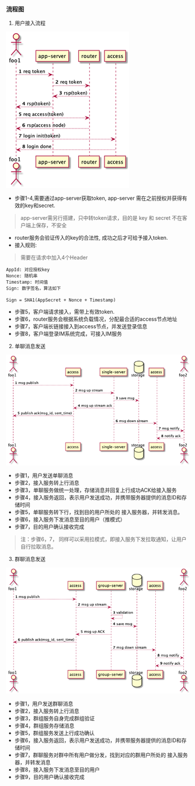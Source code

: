 ### 流程图

1. 用户接入流程

![avatar](../image/access.png)

* 步骤1-4,需要通过app-server获取token, app-server 需在之前授权并获得有效的key和secret.

> app-server需另行搭建，只中转token请求，目的是 key 和 secret 不在客户端上保存，不安全

* router服务会验证传入的key的合法性, 成功之后才可给予接入token.
* 接入规则:

> 需要在请求中加入4个Header
```
AppId: 对应授权key
Nonce: 随机串
Timestamp: 时间值
Sign: 数字签名，算法如下

Sign = SHA1(AppSecret + Nonce + Timestamp)
```
* 步骤5，客户端请求接入，需带上有效token.
* 步骤6，router服务会根据系统负载情况，分配最合适的access节点地址
* 步骤7，客户端长链接接入到access节点，并发送登录信息
* 步骤8，客户端登录IM系统完成，可接入IM服务

2. 单聊消息发送

![avatar](../image/single.png)

* 步骤1，用户发送单聊消息
* 步骤2，接入服务转上行消息
* 步骤3，单聊服务做统一处理，存储消息并回复上行成功ACK给接入服务
* 步骤4，接入服务返回，表示用户发送成功，并携带服务器提供的消息ID和存储时间
* 步骤5，单聊服务转下行，找到目的用户所处的 接入服务器，并转发消息。
* 步骤6，接入服务下发消息至目的用户（推模式）
* 步骤7，目的用户确认接收完成

> 注：步骤6，7， 同样可以采用拉模式，即接入服务下发拉取通知，让用户自行拉取消息。

3. 群聊消息发送

![avatar](../image/group.png)

* 步骤1，用户发送群聊消息
* 步骤2，接入服务转上行消息
* 步骤3，群组服务自身完成群组验证
* 步骤4，群组服务存储消息
* 步骤5，群组服务发送上行成功确认
* 步骤6，接入服务返回，表示用户发送成功，并携带服务器提供的消息ID和存储时间
* 步骤7，群聊服务对群中所有用户做分发，找到对应的群用户所处的 接入服务器，并转发消息
* 步骤8，接入服务下发消息至目的用户
* 步骤9，目的用户确认接收完成